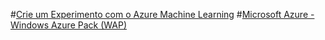 #[Crie um Experimento com o Azure Machine Learning](AzureML.md)
#[Microsoft Azure - Windows Azure Pack (WAP)](AzureWAP.md)
